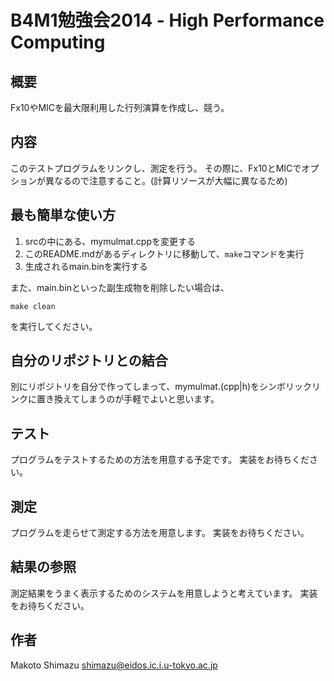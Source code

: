 B4M1勉強会2014 - High Performance Computing
====

概要
----
Fx10やMICを最大限利用した行列演算を作成し、競う。

内容
----
このテストプログラムをリンクし、測定を行う。
その際に、Fx10とMICでオプションが異なるので注意すること。(計算リソースが大幅に異なるため)

最も簡単な使い方
----
1. srcの中にある、mymulmat.cppを変更する
2. このREADME.mdがあるディレクトリに移動して、`make`コマンドを実行
3. 生成されるmain.binを実行する

また、main.binといった副生成物を削除したい場合は、
```
make clean
```
を実行してください。

自分のリポジトリとの結合
----
別にリポジトリを自分で作ってしまって、mymulmat.(cpp|h)をシンボリックリンクに置き換えてしまうのが手軽でよいと思います。

テスト
----
プログラムをテストするための方法を用意する予定です。
実装をお待ちください。

測定
----
プログラムを走らせて測定する方法を用意します。
実装をお待ちください。

結果の参照
----
測定結果をうまく表示するためのシステムを用意しようと考えています。
実装をお待ちください。

作者
----
Makoto Shimazu <shimazu@eidos.ic.i.u-tokyo.ac.jp>
